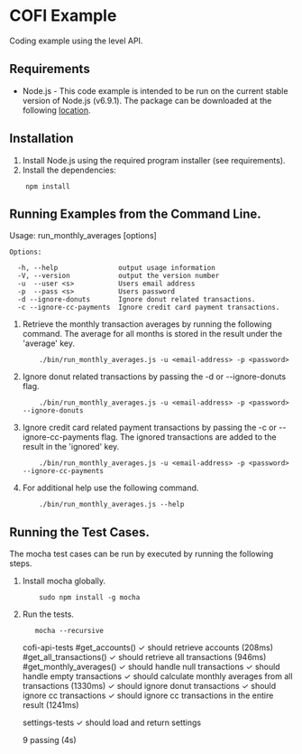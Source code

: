 # COFI Example

Coding example using the level API.

## Requirements

- Node.js - This code example is intended to be run on the current stable version of
Node.js (v6.9.1).  The package can be downloaded at the following <a href="https://nodejs.org/en/download/" target="_blank">location</a>.

## Installation

1. Install Node.js using the required program installer (see requirements).
1. Install the dependencies:
```
    npm install
```
## Running Examples from the Command Line.

Usage: run_monthly_averages [options]

    Options:

      -h, --help               output usage information
      -V, --version            output the version number
      -u  --user <s>           Users email address
      -p  --pass <s>           Users password
      -d --ignore-donuts       Ignore donut related transactions.
      -c --ignore-cc-payments  Ignore credit card payment transactions.

1. Retrieve the monthly transaction averages by running the following command. The average for all
months is stored in the result under the 'average' key.
    ```
        ./bin/run_monthly_averages.js -u <email-address> -p <password>
    ```
1. Ignore donut related transactions by passing the -d or --ignore-donuts flag.
    ```
        ./bin/run_monthly_averages.js -u <email-address> -p <password> --ignore-donuts
    ```
1. Ignore credit card related payment transactions by passing the -c or --ignore-cc-payments flag.
The ignored transactions are added to the result in the 'ignored' key.
    ```
        ./bin/run_monthly_averages.js -u <email-address> -p <password> --ignore-cc-payments
    ```
1. For additional help use the following command.
    ```
        ./bin/run_monthly_averages.js --help
    ```

## Running the Test Cases.

The mocha test cases can be run by executed by running the following steps.

1. Install mocha globally.
    ```
        sudo npm install -g mocha
    ```
1. Run the tests.
    ```
       mocha --recursive
    ```

    cofi-api-tests
      #get_accounts()
        ✓ should retrieve accounts (208ms)
      #get_all_transactions()
        ✓ should retrieve all transactions (946ms)
      #get_monthly_averages()
        ✓ should handle null transactions
        ✓ should handle empty transactions
        ✓ should calculate monthly averages from all transactions (1330ms)
        ✓ should ignore donut transactions
        ✓ should ignore cc transactions
        ✓ should ignore cc transactions in the entire result (1241ms)

    settings-tests
      ✓ should load and return settings
  
    9 passing (4s)
